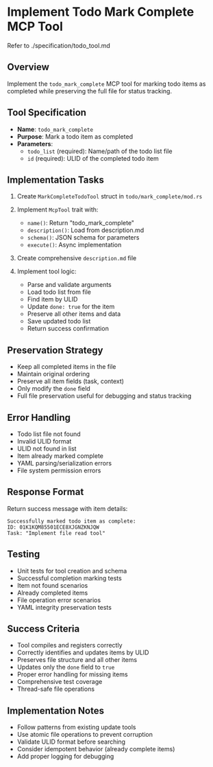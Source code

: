 # Implement Todo Mark Complete MCP Tool

Refer to ./specification/todo_tool.md

## Overview
Implement the `todo_mark_complete` MCP tool for marking todo items as completed while preserving the full file for status tracking.

## Tool Specification
- **Name**: `todo_mark_complete`
- **Purpose**: Mark a todo item as completed
- **Parameters**:
  - `todo_list` (required): Name/path of the todo list file
  - `id` (required): ULID of the completed todo item

## Implementation Tasks
1. Create `MarkCompleteTodoTool` struct in `todo/mark_complete/mod.rs`
2. Implement `McpTool` trait with:
   - `name()`: Return "todo_mark_complete"
   - `description()`: Load from description.md
   - `schema()`: JSON schema for parameters
   - `execute()`: Async implementation

3. Create comprehensive `description.md` file

4. Implement tool logic:
   - Parse and validate arguments
   - Load todo list from file
   - Find item by ULID
   - Update `done: true` for the item
   - Preserve all other items and data
   - Save updated todo list
   - Return success confirmation

## Preservation Strategy
- Keep all completed items in the file
- Maintain original ordering
- Preserve all item fields (task, context)
- Only modify the `done` field
- Full file preservation useful for debugging and status tracking

## Error Handling
- Todo list file not found
- Invalid ULID format
- ULID not found in list
- Item already marked complete
- YAML parsing/serialization errors
- File system permission errors

## Response Format
Return success message with item details:
```
Successfully marked todo item as complete:
ID: 01K1KQM85501ECE8XJGNZKNJQW
Task: "Implement file read tool"
```

## Testing
- Unit tests for tool creation and schema
- Successful completion marking tests
- Item not found scenarios
- Already completed items
- File operation error scenarios
- YAML integrity preservation tests

## Success Criteria
- Tool compiles and registers correctly
- Correctly identifies and updates items by ULID
- Preserves file structure and all other items
- Updates only the `done` field to `true`
- Proper error handling for missing items
- Comprehensive test coverage
- Thread-safe file operations

## Implementation Notes
- Follow patterns from existing update tools
- Use atomic file operations to prevent corruption
- Validate ULID format before searching
- Consider idempotent behavior (already complete items)
- Add proper logging for debugging